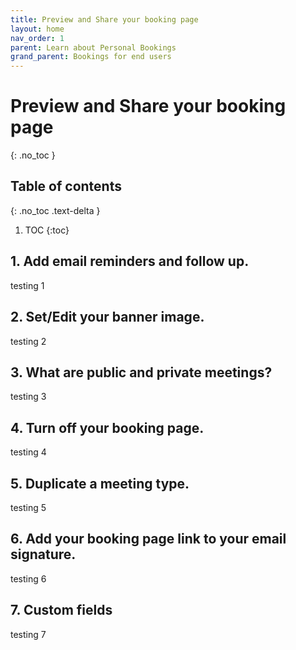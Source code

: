 ```yaml
---
title: Preview and Share your booking page
layout: home
nav_order: 1
parent: Learn about Personal Bookings
grand_parent: Bookings for end users
---
```

# Preview and Share your booking page
{: .no_toc }

## Table of contents
{: .no_toc .text-delta }

1. TOC
{:toc}


## 1. Add email reminders and follow up. ##
testing 1

## 2. Set/Edit your banner image. ##
testing 2

## 3. What are public and private meetings? ##
testing 3

## 4. Turn off your booking page. ##
testing 4

## 5. Duplicate a meeting type. ##
testing 5

## 6. Add your booking page link to your email signature. ##
testing 6

## 7. Custom fields ##
testing 7
